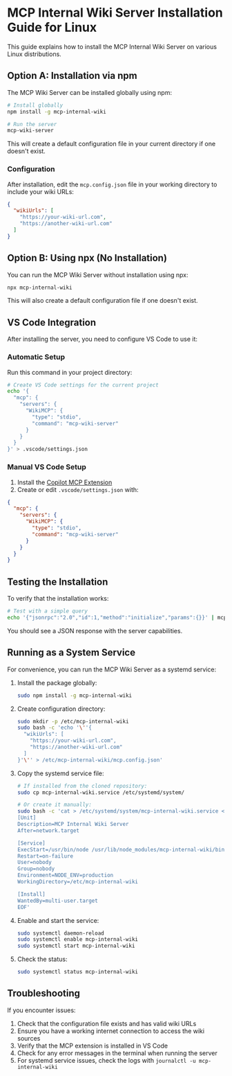 # MCP Internal Wiki Server Installation Guide for Linux

This guide explains how to install the MCP Internal Wiki Server on various Linux distributions.

## Option A: Installation via npm

The MCP Wiki Server can be installed globally using npm:

```bash
# Install globally
npm install -g mcp-internal-wiki

# Run the server
mcp-wiki-server
```

This will create a default configuration file in your current directory if one doesn't exist.

### Configuration

After installation, edit the `mcp.config.json` file in your working directory to include your wiki URLs:

```json
{
  "wikiUrls": [
    "https://your-wiki-url.com",
    "https://another-wiki-url.com"
  ]
}
```

## Option B: Using npx (No Installation)

You can run the MCP Wiki Server without installation using npx:

```bash
npx mcp-internal-wiki
```

This will also create a default configuration file if one doesn't exist.

## VS Code Integration

After installing the server, you need to configure VS Code to use it:

### Automatic Setup

Run this command in your project directory:

```bash
# Create VS Code settings for the current project
echo '{
  "mcp": {
    "servers": {
      "WikiMCP": {
        "type": "stdio",
        "command": "mcp-wiki-server"
      }
    }
  }
}' > .vscode/settings.json
```

### Manual VS Code Setup

1. Install the [Copilot MCP Extension](https://marketplace.visualstudio.com/items?itemName=automatalabs.copilot-mcp)
2. Create or edit `.vscode/settings.json` with:

```json
{
  "mcp": {
    "servers": {
      "WikiMCP": {
        "type": "stdio",
        "command": "mcp-wiki-server"
      }
    }
  }
}
```

## Testing the Installation

To verify that the installation works:

```bash
# Test with a simple query
echo '{"jsonrpc":"2.0","id":1,"method":"initialize","params":{}}' | mcp-wiki-server
```

You should see a JSON response with the server capabilities.

## Running as a System Service

For convenience, you can run the MCP Wiki Server as a systemd service:

1. Install the package globally:
   ```bash
   sudo npm install -g mcp-internal-wiki
   ```

2. Create configuration directory:
   ```bash
   sudo mkdir -p /etc/mcp-internal-wiki
   sudo bash -c 'echo '\''{
     "wikiUrls": [
       "https://your-wiki-url.com",
       "https://another-wiki-url.com"
     ]
   }'\'' > /etc/mcp-internal-wiki/mcp.config.json'
   ```

3. Copy the systemd service file:
   ```bash
   # If installed from the cloned repository:
   sudo cp mcp-internal-wiki.service /etc/systemd/system/
   
   # Or create it manually:
   sudo bash -c 'cat > /etc/systemd/system/mcp-internal-wiki.service << EOF
   [Unit]
   Description=MCP Internal Wiki Server
   After=network.target

   [Service]
   ExecStart=/usr/bin/node /usr/lib/node_modules/mcp-internal-wiki/bin/mcp-wiki-server.js
   Restart=on-failure
   User=nobody
   Group=nobody
   Environment=NODE_ENV=production
   WorkingDirectory=/etc/mcp-internal-wiki

   [Install]
   WantedBy=multi-user.target
   EOF'
   ```

4. Enable and start the service:
   ```bash
   sudo systemctl daemon-reload
   sudo systemctl enable mcp-internal-wiki
   sudo systemctl start mcp-internal-wiki
   ```

5. Check the status:
   ```bash
   sudo systemctl status mcp-internal-wiki
   ```

## Troubleshooting

If you encounter issues:

1. Check that the configuration file exists and has valid wiki URLs
2. Ensure you have a working internet connection to access the wiki sources
3. Verify that the MCP extension is installed in VS Code
4. Check for any error messages in the terminal when running the server
5. For systemd service issues, check the logs with `journalctl -u mcp-internal-wiki`
